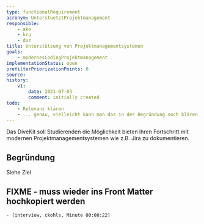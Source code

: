```yaml
---
type: functionalRequirement
acronym: UnterstuetztProjektmanagement
responsible: 
    - ako
    - kru
    - duz
title: Unterstützung von Projektmanagementsystemen
goals: 
    - modernesCodingProjektmanagement
implementationStatus: open
prefilterPriorizationPoints: 0
source:
history:
    v1:
        date: 2021-07-03
        comment: initially created
todo: 
    - Relevanz klären
    - ... genau, vielleicht kann man das in der Begründung noch klären. Wofür soll das gut sein, und wie stellt man sich das vor?
---
```


Das DiveKit soll Studierenden die Möglichkeit bieten ihren Fortschritt mit modernen Projektmanagementsystemen wie z.B. Jira zu dokumentieren.

<!-- 
    Grundsätzlich sollte dies schon Möglich sein, es besteht nur keine Kommunikation zwischen den Systemen.
    Außerdem ist unklar, ob eine Erwähnung "Studierende sollten X können" vom DiveKit auch umgesetzt werden soll.
-->

## Begründung

Siehe Ziel

## FIXME - muss wieder ins Front Matter hochkopiert werden
    - [interview, ckohls, Minute 00:00:22]
